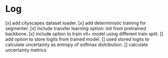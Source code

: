 
# Log

[x] add cityscapes dataset loader.
[x] add deterministic training for segmenter. 
[x] include transfer learning option: init from pretrained backbone.
[x] include option to train vit+ model using different train split.
[] add option to store logits from trained model.
[] used stored logits to calculate uncertainty as entropy of softmax distribution.
[] calculate uncertainty metrics 

